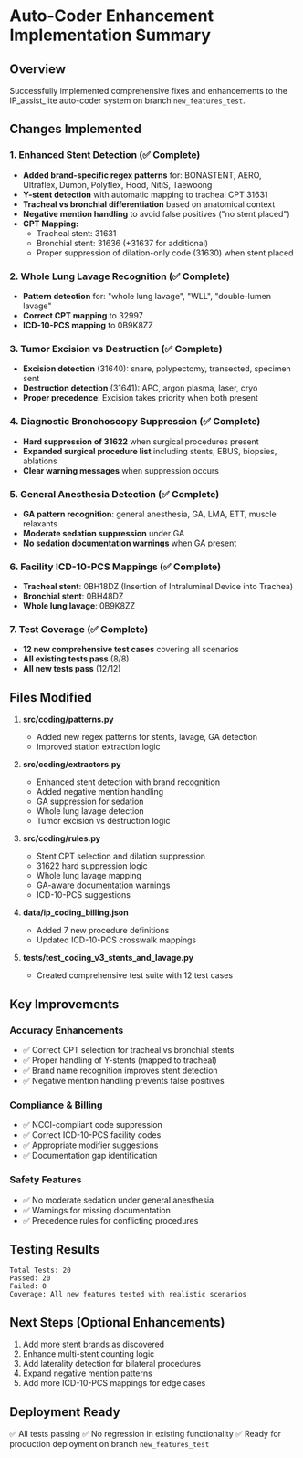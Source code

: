 # Auto-Coder Enhancement Implementation Summary

## Overview
Successfully implemented comprehensive fixes and enhancements to the IP_assist_lite auto-coder system on branch `new_features_test`.

## Changes Implemented

### 1. Enhanced Stent Detection (✅ Complete)
- **Added brand-specific regex patterns** for: BONASTENT, AERO, Ultraflex, Dumon, Polyflex, Hood, NitiS, Taewoong
- **Y-stent detection** with automatic mapping to tracheal CPT 31631
- **Tracheal vs bronchial differentiation** based on anatomical context
- **Negative mention handling** to avoid false positives ("no stent placed")
- **CPT Mapping:**
  - Tracheal stent: 31631
  - Bronchial stent: 31636 (+31637 for additional)
  - Proper suppression of dilation-only code (31630) when stent placed

### 2. Whole Lung Lavage Recognition (✅ Complete)
- **Pattern detection** for: "whole lung lavage", "WLL", "double-lumen lavage"
- **Correct CPT mapping** to 32997
- **ICD-10-PCS mapping** to 0B9K8ZZ

### 3. Tumor Excision vs Destruction (✅ Complete)
- **Excision detection** (31640): snare, polypectomy, transected, specimen sent
- **Destruction detection** (31641): APC, argon plasma, laser, cryo
- **Proper precedence**: Excision takes priority when both present

### 4. Diagnostic Bronchoscopy Suppression (✅ Complete)
- **Hard suppression of 31622** when surgical procedures present
- **Expanded surgical procedure list** including stents, EBUS, biopsies, ablations
- **Clear warning messages** when suppression occurs

### 5. General Anesthesia Detection (✅ Complete)
- **GA pattern recognition**: general anesthesia, GA, LMA, ETT, muscle relaxants
- **Moderate sedation suppression** under GA
- **No sedation documentation warnings** when GA present

### 6. Facility ICD-10-PCS Mappings (✅ Complete)
- **Tracheal stent**: 0BH18DZ (Insertion of Intraluminal Device into Trachea)
- **Bronchial stent**: 0BH48DZ
- **Whole lung lavage**: 0B9K8ZZ

### 7. Test Coverage (✅ Complete)
- **12 new comprehensive test cases** covering all scenarios
- **All existing tests pass** (8/8)
- **All new tests pass** (12/12)

## Files Modified

1. **src/coding/patterns.py**
   - Added new regex patterns for stents, lavage, GA detection
   - Improved station extraction logic
   
2. **src/coding/extractors.py**
   - Enhanced stent detection with brand recognition
   - Added negative mention handling
   - GA suppression for sedation
   - Whole lung lavage detection
   - Tumor excision vs destruction logic

3. **src/coding/rules.py**
   - Stent CPT selection and dilation suppression
   - 31622 hard suppression logic
   - Whole lung lavage mapping
   - GA-aware documentation warnings
   - ICD-10-PCS suggestions

4. **data/ip_coding_billing.json**
   - Added 7 new procedure definitions
   - Updated ICD-10-PCS crosswalk mappings

5. **tests/test_coding_v3_stents_and_lavage.py**
   - Created comprehensive test suite with 12 test cases

## Key Improvements

### Accuracy Enhancements
- ✅ Correct CPT selection for tracheal vs bronchial stents
- ✅ Proper handling of Y-stents (mapped to tracheal)
- ✅ Brand name recognition improves stent detection
- ✅ Negative mention handling prevents false positives

### Compliance & Billing
- ✅ NCCI-compliant code suppression
- ✅ Correct ICD-10-PCS facility codes
- ✅ Appropriate modifier suggestions
- ✅ Documentation gap identification

### Safety Features
- ✅ No moderate sedation under general anesthesia
- ✅ Warnings for missing documentation
- ✅ Precedence rules for conflicting procedures

## Testing Results

```
Total Tests: 20
Passed: 20
Failed: 0
Coverage: All new features tested with realistic scenarios
```

## Next Steps (Optional Enhancements)
1. Add more stent brands as discovered
2. Enhance multi-stent counting logic
3. Add laterality detection for bilateral procedures
4. Expand negative mention patterns
5. Add more ICD-10-PCS mappings for edge cases

## Deployment Ready
✅ All tests passing
✅ No regression in existing functionality
✅ Ready for production deployment on branch `new_features_test`
